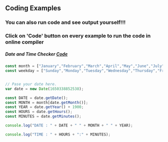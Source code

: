 ## Coding Examples

### You can also run code and see output yourself!!!   
### Click on 'Code' button on every example to run the code in online compiler

##### Date and Time Checker [Code](https://onecompiler.com/javascript/3y6cy68pq)  
```js
const month = ["January","February","March","April","May","June","July","August","September","October","November","December"];
const weekday = ["Sunday","Monday","Tuesday","Wednesday","Thursday","Friday","Saturday"];


// Pase your date here.
var date = new Date(1650338852538);

const DATE = date.getDate();
const MONTH = month[date.getMonth()];
const YEAR = date.getYear() + 1900;
const HOURS = date.getHours();
const MINUTES = date.getMinutes();

console.log("DATE : " + DATE + " " + MONTH + " " + YEAR);

console.log("TIME : " + HOURS + ":" + MINUTES);
```